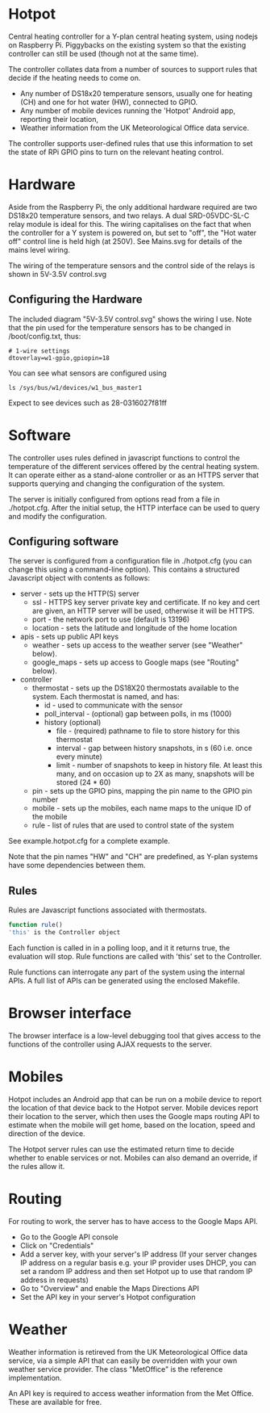 # Hotpot

Central heating controller for a Y-plan central heating system, using
nodejs on Raspberry Pi. Piggybacks on the existing system so that the existing
controller can still be used (though not at the same time).

The controller collates data from a number of sources to support rules that
decide if the heating needs to come on.
- Any number of DS18x20 temperature sensors, usually one for heating (CH) and one for hot water (HW), connected to GPIO.
- Any number of mobile devices running the 'Hotpot' Android app, reporting their location,
- Weather information from the UK Meteorological Office data service.

The controller supports user-defined rules that use this information to set the state of RPi GPIO pins to turn on the relevant heating control.

# Hardware

Aside from the Raspberry Pi, the only additional hardware required are two DS18x20 temperature sensors, and two relays. A dual SRD-05VDC-SL-C relay module is ideal for this. The wiring capitalises on the fact that when the controller for a Y system is powered on, but set to "off", the "Hot water off" control line is held high (at 250V). See Mains.svg for details of the mains level wiring.

The wiring of the temperature sensors and the control side of the relays is shown in 5V-3.5V control.svg

## Configuring the Hardware

The included diagram "5V-3.5V control.svg" shows the wiring I use. Note that the
pin used for the temperature sensors has to be changed in /boot/config.txt,
thus:

```
# 1-wire settings
dtoverlay=w1-gpio,gpiopin=18
```
You can see what sensors are configured using 
```
ls /sys/bus/w1/devices/w1_bus_master1
```
Expect to see devices such as 28-0316027f81ff

# Software

The controller uses rules defined in javascript functions to control
the temperature of the different services offered by the central heating
system. It can operate either as a stand-alone controller or as an HTTPS
server that supports querying and changing the configuration of the system.

The server is initially configured from options read from a file in
./hotpot.cfg. After the initial setup, the HTTP interface
can be used to query and modify the configuration.

## Configuring software

The server is configured from a configuration file
in ./hotpot.cfg (you can change this using a command-line option). This contains a structured Javascript object
with contents as follows:
- server - sets up the HTTP(S) server
  - ssl - HTTPS key server private key and certificate. If no key and cert are given, an HTTP server will be used, otherwise it will be HTTPS.
  - port - the network port to use (default is 13196)
  - location - sets the latitude and longitude of the home location
- apis - sets up public API keys
  - weather - sets up access to the weather server (see "Weather" below).
  - google_maps - sets up access to Google maps (see "Routing" below).
- controller
  - thermostat - sets up the DS18X20 thermostats available to the system. Each thermostat is named, and has:
    - id - used to communicate with the sensor
    - poll_interval - (optional) gap between polls, in ms (1000)
    - history (optional)
      - file - (required) pathname to file to store history for this thermostat
      - interval - gap between history snapshots, in s (60 i.e. once every minute)
      - limit - number of snapshots to keep in history file. At least this many, and on occasion up to 2X as many, snapshots will be stored (24 * 60)
  - pin - sets up the GPIO pins, mapping the pin name to the GPIO pin number
  - mobile - sets up the mobiles, each name maps to the unique ID of the mobile
  - rule - list of rules that are used to control state of the system

See example.hotpot.cfg for a complete example.

Note that the pin names "HW" and "CH" are predefined, as Y-plan systems have
some dependencies between them.

## Rules

Rules are Javascript functions associated with thermostats.
```Javascript
function rule()
'this' is the Controller object
```
Each function is called in in a polling loop, and it it returns true,
the evaluation will stop. Rule functions are called with 'this' set to
the Controller.

Rule functions can interrogate any part of the system using the internal APIs. A full list of APIs can be generated using the enclosed Makefile.

# Browser interface

The browser interface is a low-level debugging tool that gives access to the
functions of the controller using AJAX requests to the server.

# Mobiles

Hotpot includes an Android app that can be run on a mobile device to report
the location of that device back to the Hotpot server. 
Mobile devices report their location to the server, which then uses the
Google maps routing API to estimate when the mobile will get home, based on
the location, speed and direction of the device.

The Hotpot server rules can use the estimated return time to decide whether
to enable services or not. Mobiles can also demand an override, if the rules
allow it.

# Routing

For routing to work, the server has to have access to the Google Maps API.

* Go to the Google API console
* Click on "Credentials"
* Add a server key, with your server's IP address
(If your server changes IP address on a regular basis e.g. your IP provider
uses DHCP, you can set a random IP address and then set Hotpot up to use
that random IP address in requests)
* Go to "Overview" and enable the Maps Directions API
* Set the API key in your server's Hotpot configuration

# Weather
Weather information is retireved from the UK Meteorological Office data service, via a simple API that can easily be overridden with your own weather service provider. The class "MetOffice" is the reference implementation.

An API key is required to access weather information from the Met Office. These
are available for free.
